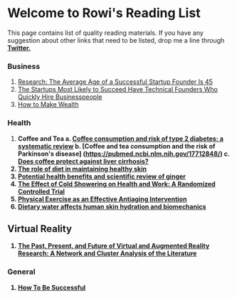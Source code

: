 # Welcome to Rowi's Reading List

This page contains list of quality reading materials. If you have any suggestion about other links that need to be listed, drop me a line through [**Twitter.**](https://twitter.com/rowialfata)


### Business

1. [Research: The Average Age of a Successful Startup Founder Is 45](https://hbr.org/2018/07/research-the-average-age-of-a-successful-startup-founder-is-45)
2. [The Startups Most Likely to Succeed Have Technical Founders Who Quickly Hire Businesspeople](https://hbr.org/2017/11/the-startups-most-likely-to-succeed-have-technical-founders-who-quickly-hire-businesspeople)
3. [How to Make Wealth](http://www.paulgraham.com/wealth.html)


### Health

1. <b> Coffee and Tea <b>
  a. [Coffee consumption and risk of type 2 diabetes: a systematic review](https://pubmed.ncbi.nlm.nih.gov/15998896/)
  b. [Coffee and tea consumption and the risk of Parkinson's disease] (https://pubmed.ncbi.nlm.nih.gov/17712848/)
  c. [Does coffee protect against liver cirrhosis?](https://pubmed.ncbi.nlm.nih.gov/11897178/)
2. [The role of diet in maintaining healthy skin](https://www.researchgate.net/publication/330026831_The_role_of_diet_in_maintaining_healthy_skin)
3. [Potential health benefits and scientific review of ginger](https://academicjournals.org/journal/JPP/article-full-text-pdf/56E54E164970)
4. [The Effect of Cold Showering on Health and Work: A Randomized Controlled Trial](https://www.ncbi.nlm.nih.gov/pmc/articles/PMC5025014/)
5. [Physical Exercise as an Effective Antiaging Intervention](https://www.ncbi.nlm.nih.gov/pmc/articles/PMC5457745/?log$=activity)
6. [Dietary water affects human skin hydration and biomechanics](https://www.ncbi.nlm.nih.gov/pmc/articles/PMC4529263/)


## Virtual Reality

1. [The Past, Present, and Future of Virtual and Augmented Reality Research: A Network and Cluster Analysis of the Literature](https://www.frontiersin.org/articles/10.3389/fpsyg.2018.02086/full)


### General

1. [How To Be Successful](https://blog.samaltman.com/how-to-be-successful)
